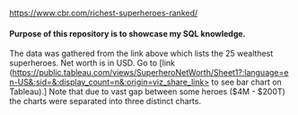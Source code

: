 https://www.cbr.com/richest-superheroes-ranked/

#### Purpose of this repository is to showcase my SQL knowledge. 
The data was gathered from the link above which lists the 25 wealthest superheroes. Net worth is in USD.
Go to [link (https://public.tableau.com/views/SuperheroNetWorth/Sheet1?:language=en-US&:sid=&:display_count=n&:origin=viz_share_link> to see bar chart on Tableau).]
Note that due to vast gap between some heroes ($4M - $200T) the charts were separated into three distinct charts.
